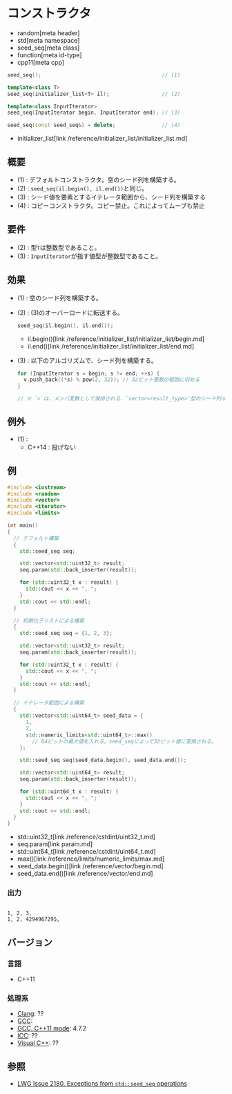 # コンストラクタ
* random[meta header]
* std[meta namespace]
* seed_seq[meta class]
* function[meta id-type]
* cpp11[meta cpp]

```cpp
seed_seq();                                       // (1)

template<class T>
seed_seq(initializer_list<T> il);                 // (2)

template<class InputIterator>
seed_seq(InputIterator begin, InputIterator end); // (3)

seed_seq(const seed_seq&) = delete;               // (4)
```
* initializer_list[link /reference/initializer_list/initializer_list.md]

## 概要
- (1) : デフォルトコンストラクタ。空のシード列を構築する。
- (2) : `seed_seq(il.begin(), il.end())`と同じ。
- (3) : シード値を要素とするイテレータ範囲から、シード列を構築する
- (4) : コピーコンストラクタ。コピー禁止。これによってムーブも禁止


## 要件
- (2) : 型`T`は整数型であること。
- (3) : `InputIterator`が指す値型が整数型であること。


## 効果
- (1) : 空のシード列を構築する。
- (2) : (3)のオーバーロードに転送する。

    ```cpp
    seed_seq(il.begin(), il.end());
    ```
    * il.begin()[link /reference/initializer_list/initializer_list/begin.md]
    * il.end()[link /reference/initializer_list/initializer_list/end.md]


- (3) : 以下のアルゴリズムで、シード列を構築する。

    ```cpp
    for (InputIterator s = begin; s != end; ++s) {
      v.push_back((*s) % pow(2, 32)); // 32ビット整数の範囲に収める
    }

    // ※ `v`は、メンバ変数として保持される、`vector<result_type>`型のシード列オブジェクトである。
    ```


## 例外
- (1) :
    - C++14 : 投げない


## 例
```cpp example
#include <iostream>
#include <random>
#include <vector>
#include <iterator>
#include <limits>

int main()
{
  // デフォルト構築
  {
    std::seed_seq seq;

    std::vector<std::uint32_t> result;
    seq.param(std::back_inserter(result));

    for (std::uint32_t x : result) {
      std::cout << x << ", ";
    }
    std::cout << std::endl;
  }

  // 初期化子リストによる構築
  {
    std::seed_seq seq = {1, 2, 3};

    std::vector<std::uint32_t> result;
    seq.param(std::back_inserter(result));

    for (std::uint32_t x : result) {
      std::cout << x << ", ";
    }
    std::cout << std::endl;
  }

  // イテレータ範囲による構築
  {
    std::vector<std::uint64_t> seed_data = {
      1,
      2,
      std::numeric_limits<std::uint64_t>::max()
        // 64ビットの最大値を入れる。seed_seqによって32ビット値に変換される。
    };

    std::seed_seq seq(seed_data.begin(), seed_data.end());

    std::vector<std::uint64_t> result;
    seq.param(std::back_inserter(result));

    for (std::uint64_t x : result) {
      std::cout << x << ", ";
    }
    std::cout << std::endl;
  }
}
```
* std::uint32_t[link /reference/cstdint/uint32_t.md]
* seq.param[link param.md]
* std::uint64_t[link /reference/cstdint/uint64_t.md]
* max()[link /reference/limits/numeric_limits/max.md]
* seed_data.begin()[link /reference/vector/begin.md]
* seed_data.end()[link /reference/vector/end.md]

### 出力
```

1, 2, 3, 
1, 2, 4294967295, 
```

## バージョン
### 言語
- C++11

### 処理系
- [Clang](/implementation.md#clang): ??
- [GCC](/implementation.md#gcc): 
- [GCC, C++11 mode](/implementation.md#gcc): 4.7.2
- [ICC](/implementation.md#icc): ??
- [Visual C++](/implementation.md#visual_cpp): ??


## 参照
- [LWG Issue 2180. Exceptions from `std::seed_seq` operations](http://www.open-std.org/jtc1/sc22/wg21/docs/lwg-defects.html#2180)

